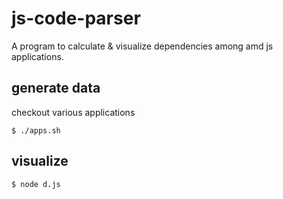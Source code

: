 # js-code-parser #

A program to calculate & visualize dependencies among amd js applications.

## generate data ##

checkout various applications

    $ ./apps.sh
    
## visualize ##

    $ node d.js
